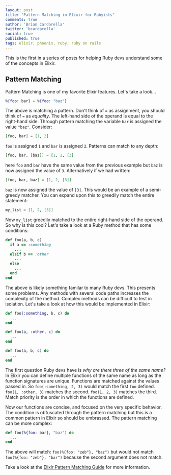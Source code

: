 ```yaml
---
layout: post
title: "Pattern Matching in Elixir for Rubyists"
comments: true
author: 'Brian Cardarella'
twitter: 'bcardarella'
social: true
published: true
tags: elixir, phoenix, ruby, ruby on rails
---
```


This is the first in a series of posts for helping Ruby devs understand
some of the concepts in Elixir.

## Pattern Matching

Pattern Matching is one of my favorite Elixir features. Let's take a
look...

```elixir
%{foo: bar} = %{foo: "baz"}
```

The above is matching a pattern. Don't think of `=` as assignment, you
should think of `=` as *equality*. The left-hand side of the operand is
equal to the right-hand side. Through pattern matching the variable
`bar` is assigned the value `"baz"`. Consider:

```elixir
[foo, bar] = [1, 2]
```

`foo` is assigned `1` and `bar` is assigned `2`. Patterns can match to
any depth:

```elixir
[foo, bar, [baz]] = [1, 2, [3]
```

here `foo` and `bar` have the same value from the previous example but
`baz` is now assigned the value of `3`. Alternatively if we had written:

```elixir
[foo, bar, baz] = [1, 2, [3]]
```

`baz` is now assigned the value of `[3]`. This would be an example of a
semi-greedy matcher. You can expand upon this to greedily match the
entire statement:

```elixir
my_list = [1, 2, [3]]
```

Now `my_list` greedily matched to the entire right-hand side of the
operand. So why is this cool? Let's take a look at a Ruby method that
has some conditions:

```ruby
def foo(a, b, c)
  if a == :something
    ...
  elsif b == :other
    ...
  else
    ...
  end
end
```

The above is likely something familar to many Ruby devs. This presents
some problems. Any methods with several code paths increases the
complexity of the method. Complex methods can be difficult to test in
isolation. Let's take a look at how this would be implemented in Elixir:

```elixir
def foo(:something, b, c) do
  ...
end

def foo(a, :other, c) do
  ...
end

def foo(a, b, c) do
  ...
end
```

The first question Ruby devs have is *why are there three of the same
name?* In Elixir you can define multiple functions of the same name as
long as the function signatures are unique. Functions are matched
against the values passed in. So `foo(:something, 2, 3)` would match the
first `foo` defined. `foo(1, :other, 3)` matches the second. `foo(1, 2,
3)` matches the third. Match priority is the order in which the
functions are defined.

Now our functions are concise, and focused on the very specific
behavior. The condition is obfuscated through the pattern matching but
this is a common pattern in Elixir so should be embrassed. The pattern
matching can be more complex:

```elixir
def foo(%{foo: bar}, "baz") do
  ...
end
```

The above will match: `foo(%{foo: "zeb"}, "baz")` but would not match
`foo(%{foo: "zeb"}, "bar")` because the second argument does not match.

Take a look at the [Elixir Pattern Matching
Guide](http://elixir-lang.org/getting_started/4.html) for more
information.
